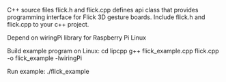 C++ source files flick.h and flick.cpp defines api class that provides programming interface for Flick 3D gesture boards.
Include flick.h and flick.cpp to your c++ project.

Depend on wiringPi library for Raspberry Pi Linux

Build example program on Linux:
cd lipcpp
g++ flick_example.cpp flick.cpp -o flick_example -lwiringPi

Run example:
./flick_example

